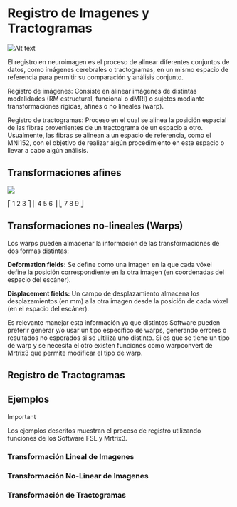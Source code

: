 # Registro de Imagenes y Tractogramas

![Alt text](https://3dqlab.stanford.edu/wp-content/uploads/2023/04/registered-final.png)

El registro en neuroimagen es el proceso de alinear diferentes conjuntos de datos, como imágenes cerebrales o tractogramas, en un mismo espacio de referencia para permitir su comparación y análisis conjunto.

Registro de imágenes: Consiste en alinear imágenes de distintas modalidades (RM estructural, funcional o dMRI) o sujetos mediante transformaciones rígidas, afines o no lineales (warp).

Registro de tractogramas: Proceso en el cual se alinea la posición espacial de las fibras provenientes de un tractograma de un espacio a otro. Usualmente, las fibras se alinean a un espacio de referencia, como el MNI152, con el objetivo de realizar algún procedimiento en este espacio o llevar a cabo algún análisis.


## Transformaciones afines 

![](https://github.com/SebNav/Lab_viz_UDEC/blob/main/Algoritmos_y_Archivos/Registro(Transformaciones)/Affine_transform.gif)

⎡ 1  2  3 ⎤
⎢ 4  5  6 ⎥
⎣ 7  8  9 ⎦

## Transformaciones no-lineales (Warps)

Los warps pueden almacenar la información de las transformaciones de dos formas distintas:

**Deformation fields:** Se define como una imagen en la que cada vóxel define la posición correspondiente en la otra imagen (en coordenadas del espacio del escáner).

**Displacement fields:** Un campo de desplazamiento almacena los desplazamientos (en mm) a la otra imagen desde la posición de cada vóxel (en el espacio del escáner). 

Es relevante manejar esta información ya que distintos Software pueden preferir generar y/o usar un tipo especifico de warps, generando errores o resultados no esperados si se ultiliza uno distinto. Si es que se tiene un tipo de warp y se necesita el otro existen funciones como warpconvert de Mrtrix3 que permite modificar el tipo de warp.

## Registro de Tractogramas

## Ejemplos

> [!IMPORTANT]
> Los ejemplos descritos muestran el proceso de registro utilizando funciones de los Software FSL y Mrtrix3.

### Transformación Lineal de Imagenes

### Transformación No-Linear de Imagenes


### Transformación de Tractogramas